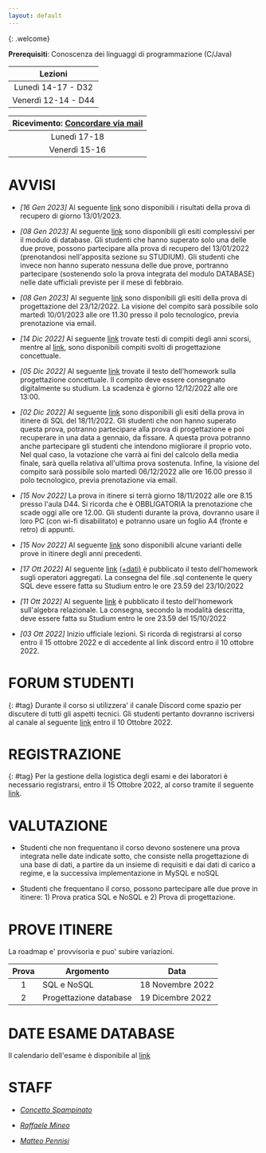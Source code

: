 ```yaml
---
layout: default
---
```

{: .welcome} 


**Prerequisiti**: Conoscenza dei linguaggi di programmazione (C/Java)  

| **Lezioni**     |
| :----------:    |
| Lunedì 14-17  - D32  | 
| Venerdì 12-14 - D44  | 



| **Ricevimento**: [Concordare via mail](#staff)      |
| :----------:   |
| Lunedì 17-18   | 
| Venerdì 15-16  | 


# AVVISI


- *[16 Gen 2023]* Al seguente [link](https://drive.google.com/file/d/1flwK1VkV_-MDe3mn1iY5ZkW81yPfb5vO/view?usp=sharing) sono disponibili i risultati della prova di recupero di giorno 13/01/2023.


- *[08 Gen 2023]* Al seguente [link](https://drive.google.com/file/d/1WsVk5-IVbafOXJAOFls9BIOOiHl5nDFk/view?usp=sharing) sono disponibili gli esiti complessivi per il modulo di database. Gli studenti che hanno superato solo una delle due prove, possono partecipare alla prova di recupero del 13/01/2022 (prenotandosi nell'apposita sezione su STUDIUM). Gli studenti che invece non hanno superato nessuna delle due prove, portranno partecipare (sostenendo solo la prova integrata del modulo DATABASE) nelle date ufficiali previste per il mese di febbraio.  

- *[08 Gen 2023]* Al seguente [link](https://drive.google.com/file/d/1AdUy5CU39JTmpcSmUU5B1-Pxmb0CxfAl/view?usp=sharing) sono disponibili gli esiti della prova di progettazione del 23/12/2022. La visione del compito sarà possibile solo martedì 10/01/2023 alle ore 11.30 presso il polo tecnologico, previa prenotazione via email.

- *[14 Dic 2022]* Al seguente [link](https://drive.google.com/file/d/1JeExnh4fkVvALl7UPEuexoQWb6IvLwTS/view?usp=share_link) trovate testi di compiti degli anni scorsi, mentre al [link](https://drive.google.com/file/d/1rZw-rLV7osW9wiqL-lGTtry6Ru0Dgc6a/view?usp=share_link), sono disponibili compiti svolti di progettazione concettuale.
- *[05 Dic 2022]* Al seguente [link](https://drive.google.com/file/d/1_R46_2HDsmRN_EBWqstUzIdtIe1g1fJd/view?usp=sharing) trovate il testo dell'homework sulla progettazione concettuale. Il compito deve essere consegnato digitalmente su studium. La scadenza è giorno 12/12/2022 alle ore 13:00.
- *[02 Dic 2022]* Al seguente [link](https://drive.google.com/file/d/1Q52Tmdu1wEix__IcpFng0Kj8h4Pl4boD/view?usp=sharing) sono disponibili gli esiti della prova in itinere di SQL del 18/11/2022. Gli studenti che non hanno superato questa prova, potranno partecipare alla prova di progettazione e poi recuperare in una data a gennaio, da fissare. A questa prova potranno anche partecipare gli studenti che intendono migliorare il proprio voto. Nel qual caso, la votazione che varrà ai fini del calcolo della media finale, sarà quella relativa all'ultima prova sostenuta. Infine, la visione del compito sarà possibile solo martedì 06/12/2022 alle ore 16.00 presso il polo tecnologico, previa prenotazione via email.

- *[15 Nov 2022]* La prova in itinere si terrà giorno 18/11/2022 alle ore 8.15 presso l'aula D44. Si ricorda che è OBBLIGATORIA la prenotazione che scade oggi alle ore 12.00. Gli studenti durante la prova, dovranno usare il loro PC (con wi-fi disabilitato) e potranno usare un foglio A4 (fronte e retro) di appunti. 
- *[15 Nov 2022]* Al seguente [link](https://drive.google.com/file/d/1OcjCKK89wueKIqpjP-DhuApPRinrxvK6/view?usp=sharing) sono disponibili alcune varianti delle prove in itinere degli anni precedenti. 

- *[17 Ott 2022]* Al seguente [link](https://drive.google.com/file/d/1ft-fxOpp31ONrp2tC7mzMaXYy0HpkkB7/view?usp=sharing) [(+dati)](https://drive.google.com/file/d/1B3x7M0oJwgYu4Gzf-vE2RZdjXJ87JlXW/view?usp=sharing) è pubblicato il testo dell'homework sugli operatori aggregati. La consegna del file .sql contenente le query SQL deve essere fatta su Studium entro le ore 23.59 del 23/10/2022
- *[11 Ott 2022]* Al seguente [link](https://drive.google.com/file/d/18ktpSfI02fh0agXa_MiZqlxjJWuY0vVO/view?usp=sharing) è pubblicato il testo dell'homework sull'algebra relazionale. La consegna, secondo la modalità descritta, deve essere fatta su Studium entro le ore 23.59 del 15/10/2022
- *[03 Ott 2022]* Inizio ufficiale lezioni. Si ricorda di registrarsi al corso entro il 15 ottobre 2022 e di accedente al link discord entro il 10 ottobre 2022. 

# FORUM STUDENTI
{: #tag}
Durante il corso si utilizzera' il canale Discord come spazio per discutere di tutti gli aspetti tecnici. Gli studenti pertanto dovranno iscriversi al canale al seguente [link](https://discord.gg/wGUg7JkS) entro il 10 Ottobre 2022.

# REGISTRAZIONE
{: #tag}
Per la gestione della logistica degli esami e dei laboratori è necessario registrarsi, entro il 15 Ottobre 2022, al corso tramite il seguente  [link](https://forms.gle/fchUuCLj5oRhawYk7).

# VALUTAZIONE

- Studenti che non frequentano il corso devono sostenere una prova integrata nelle date indicate sotto, che consiste nella progettazione di una base di dati, a partire da un insieme di requisiti e dai dati di carico a regime, e la successiva implementazione in MySQL e noSQL

- Studenti che frequentano il corso, possono partecipare alle due prove in itinere: 1) Prova pratica SQL e NoSQL e 2) Prova di progettazione.


# PROVE ITINERE 
La roadmap e' provvisoria e puo' subire variazioni.

| Prova    | Argomento          | Data    |
| :-------:| ------------------ | ---------------|
| 1     | SQL e NoSQL         | 18 Novembre 2022  |
| 2     | Progettazione database       | 19 Dicembre 2022   |

# DATE ESAME DATABASE
Il calendario dell'esame è disponibile al [link](https://www.dieei.unict.it/sites/default/files/files/CalendarioEsami_L8INF_2022-2023_delibera.pdf)


# STAFF

- *[Concetto Spampinato](mailto:cspampin@dieei.unict.it)*

- *[Raffaele Mineo](mailto:raffaele.mineo@unicampus.it)*

- *[Matteo Pennisi](mailto:matteo.pennisi@unicampus.it)*


[404]: /web-programming-course/fallback
